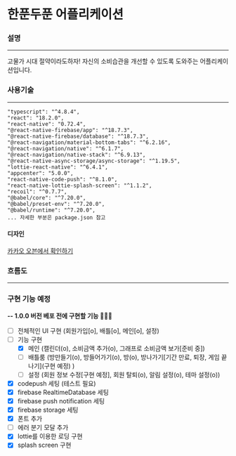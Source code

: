 # 한푼두푼 어플리케이션

### 설명

---

고물가 시대 절약이라도하자!
자신의 소비습관을 개선할 수 있도록 도와주는 어플리케이션입니다.

### 사용기술

---

```
"typescript": "^4.8.4",
"react": "18.2.0",
"react-native": "0.72.4",
"@react-native-firebase/app": "^18.7.3",
"@react-native-firebase/database": "^18.7.3",
"@react-navigation/material-bottom-tabs": "^6.2.16",
"@react-navigation/native": "^6.1.7",
"@react-navigation/native-stack": "^6.9.13",
"@react-native-async-storage/async-storage": "^1.19.5",
"lottie-react-native": "^6.4.1",
"appcenter": "5.0.0",
"react-native-code-push": "^8.1.0",
"react-native-lottie-splash-screen": "^1.1.2",
"recoil": "^0.7.7",
"@babel/core": "^7.20.0",
"@babel/preset-env": "^7.20.0",
"@babel/runtime": "^7.20.0",
... 자세한 부분은 package.json 참고
```

#### 디자인

[카카오 오븐에서 확인하기](https://ovenapp.io/view/ODyBQ3ugDs0Iw68SvfDkk7ZVFXbo841H/)

### 흐름도

---

### 구현 기능 예정

**-- 1.0.0 버전 베포 전에 구현할 기능 👨🏽‍🚀**

- [ ] 전체적인 UI 구현 (회원가입[o], 배틀[o], 메인[o], 설정)
- [ ] 기능 구현
  - [x] 메인 (캘린더(o), 소비금액 추가(o), 그래프로 소비금액 보가[준비 중])
  - [ ] 배틀룸 (방만들기(o), 방들어가기(o), 방(o), 방나가기[기간 만료, 퇴장, 게임 끝나기](구현 예정) )
  - [ ] 설정 (회원 정보 수정[구현 예정], 회원 탈퇴(o), 알림 설정(o), 테마 설정(o))
- [x] codepush 세팅 (테스트 필요)
- [x] firebase RealtimeDatabase 세팅
- [x] firebase push notification 세팅
- [x] firebase storage 세팅
- [x] 폰트 추가
- [ ] 에러 분기 모달 추가
- [x] lottie를 이용한 로딩 구현
- [x] splash screen 구현
